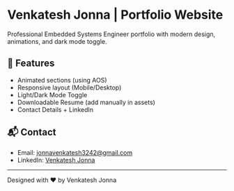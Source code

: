 # Venkatesh Jonna | Portfolio Website

Professional Embedded Systems Engineer portfolio with modern design, animations, and dark mode toggle.

## 🚀 Features
- Animated sections (using AOS)
- Responsive layout (Mobile/Desktop)
- Light/Dark Mode Toggle
- Downloadable Resume (add manually in assets)
- Contact Details + LinkedIn

## 📬 Contact
- Email: jonnavenkatesh3242@gmail.com
- LinkedIn: [Venkatesh Jonna](https://www.linkedin.com/in/venkatesh-jonna-b67861200/)

---

Designed with ❤️ by Venkatesh Jonna
